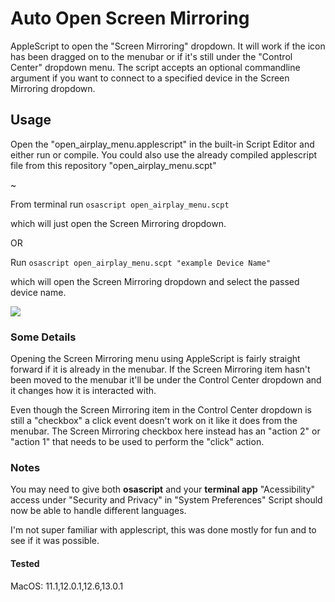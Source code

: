 # Auto Open Screen Mirroring #
AppleScript to open the "Screen Mirroring" dropdown. 
It will work if the icon has been dragged on to the menubar or if it's still under the "Control Center" dropdown menu.
The script accepts an optional commandline argument if you want to connect to a specified device in the Screen Mirroring dropdown.

## Usage ## 
Open the "open_airplay_menu.applescript" in the built-in Script Editor and either run or compile.
You could also use the already compiled applescript file from this repository "open_airplay_menu.scpt"

~

From terminal run ``osascript open_airplay_menu.scpt``

which will just open the Screen Mirroring dropdown. 

OR

Run ``osascript open_airplay_menu.scpt "example Device Name"``

which will open the Screen Mirroring dropdown and select the passed device name. 

![](example_running.gif)

### Some Details ###
Opening the Screen Mirroring menu using AppleScript is fairly straight forward if it is already in the menubar. 
If the Screen Mirroring item hasn't been moved to the menubar it'll be under the Control Center dropdown and it changes how it is interacted with.

Even though the Screen Mirroring item in the Control Center dropdown is still a "checkbox" a click event doesn't work on it like it does from the menubar. 
The Screen Mirroring checkbox here instead has an "action 2" or "action 1" that needs to be used to perform the "click" action. 

### Notes ###
You may need to give both **osascript** and your **terminal app** "Acessibility" access under "Security and Privacy" in "System Preferences"
Script should now be able to handle different languages. 

I'm not super familiar with applescript, this was done mostly for fun and to see if it was possible. 

#### Tested ####
MacOS: 11.1,12.0.1,12.6,13.0.1
